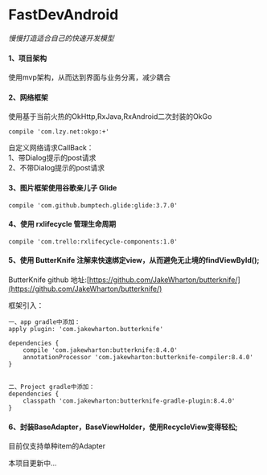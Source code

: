 # FastDevAndroid
*慢慢打造适合自己的快速开发模型*

#### 1、项目架构
使用mvp架构，从而达到界面与业务分离，减少耦合

#### 2、网络框架
使用基于当前火热的OkHttp,RxJava,RxAndroid二次封装的OkGo
```
compile 'com.lzy.net:okgo:+'
```
自定义网络请求CallBack：  
1、带Dialog提示的post请求  
2、不带Dialog提示的post请求  


#### 3、图片框架使用谷歌亲儿子 Glide
```
compile 'com.github.bumptech.glide:glide:3.7.0'
```

#### 4、使用 rxlifecycle 管理生命周期
```
compile 'com.trello:rxlifecycle-components:1.0'
```

#### 5、使用 ButterKnife 注解来快速绑定view，从而避免无止境的findViewById();
ButterKnife github 地址:[https://github.com/JakeWharton/butterknife/](https://github.com/JakeWharton/butterknife/)

框架引入：

```
一、app gradle中添加：
apply plugin: 'com.jakewharton.butterknife'

dependencies {
    compile 'com.jakewharton:butterknife:8.4.0'
    annotationProcessor 'com.jakewharton:butterknife-compiler:8.4.0'
}


二、Project gradle中添加：
dependencies {
    classpath 'com.jakewharton:butterknife-gradle-plugin:8.4.0'
}

```
#### 6、封装BaseAdapter，BaseViewHolder，使用RecycleView变得轻松;
目前仅支持单种item的Adapter

本项目更新中...
